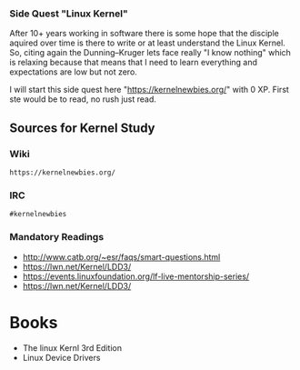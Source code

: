 ### Side Quest "Linux Kernel"

After 10+ years working in software there is some hope that the disciple aquired over time is there to write or at least understand the Linux Kernel. So, citing again the Dunning–Kruger lets
face really "I know nothing" which is relaxing because that means that I need to learn everything and expectations are low but not zero.

I will start this side quest here "https://kernelnewbies.org/" with 0 XP. First ste would be to read, no rush just read.

## Sources for Kernel Study

### Wiki

``` 
https://kernelnewbies.org/
```

### IRC

```
#kernelnewbies
```

### Mandatory Readings

- http://www.catb.org/~esr/faqs/smart-questions.html
- https://lwn.net/Kernel/LDD3/
- https://events.linuxfoundation.org/lf-live-mentorship-series/
- https://lwn.net/Kernel/LDD3/


# Books

- The linux Kernl 3rd Edition 
- Linux Device Drivers

